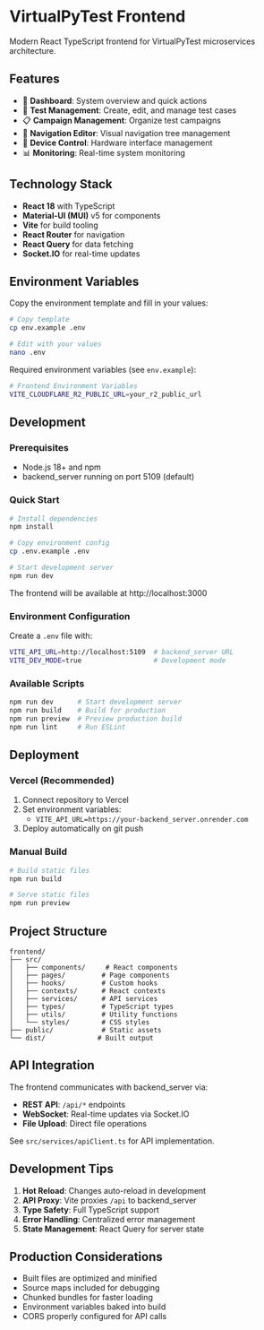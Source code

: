 # VirtualPyTest Frontend

Modern React TypeScript frontend for VirtualPyTest microservices architecture.

## Features

- 🎯 **Dashboard**: System overview and quick actions
- 🧪 **Test Management**: Create, edit, and manage test cases
- 📋 **Campaign Management**: Organize test campaigns
- 🌳 **Navigation Editor**: Visual navigation tree management
- 🔧 **Device Control**: Hardware interface management
- 📊 **Monitoring**: Real-time system monitoring

## Technology Stack

- **React 18** with TypeScript
- **Material-UI (MUI)** v5 for components
- **Vite** for build tooling
- **React Router** for navigation
- **React Query** for data fetching
- **Socket.IO** for real-time updates

## Environment Variables

Copy the environment template and fill in your values:

```bash
# Copy template
cp env.example .env

# Edit with your values
nano .env
```

Required environment variables (see `env.example`):

```bash
# Frontend Environment Variables
VITE_CLOUDFLARE_R2_PUBLIC_URL=your_r2_public_url
```

## Development

### Prerequisites

- Node.js 18+ and npm
- backend_server running on port 5109 (default)

### Quick Start

```bash
# Install dependencies
npm install

# Copy environment config
cp .env.example .env

# Start development server
npm run dev
```

The frontend will be available at http://localhost:3000

### Environment Configuration

Create a `.env` file with:

```bash
VITE_API_URL=http://localhost:5109  # backend_server URL
VITE_DEV_MODE=true                  # Development mode
```

### Available Scripts

```bash
npm run dev      # Start development server
npm run build    # Build for production
npm run preview  # Preview production build
npm run lint     # Run ESLint
```

## Deployment

### Vercel (Recommended)

1. Connect repository to Vercel
2. Set environment variables:
   - `VITE_API_URL=https://your-backend_server.onrender.com`
3. Deploy automatically on git push

### Manual Build

```bash
# Build static files
npm run build

# Serve static files
npm run preview
```

## Project Structure

```
frontend/
├── src/
│   ├── components/     # React components
│   ├── pages/         # Page components
│   ├── hooks/         # Custom hooks
│   ├── contexts/      # React contexts
│   ├── services/      # API services
│   ├── types/         # TypeScript types
│   ├── utils/         # Utility functions
│   └── styles/        # CSS styles
├── public/            # Static assets
└── dist/             # Built output
```

## API Integration

The frontend communicates with backend_server via:

- **REST API**: `/api/*` endpoints
- **WebSocket**: Real-time updates via Socket.IO
- **File Upload**: Direct file operations

See `src/services/apiClient.ts` for API implementation.

## Development Tips

1. **Hot Reload**: Changes auto-reload in development
2. **API Proxy**: Vite proxies `/api` to backend_server
3. **Type Safety**: Full TypeScript support
4. **Error Handling**: Centralized error management
5. **State Management**: React Query for server state

## Production Considerations

- Built files are optimized and minified
- Source maps included for debugging
- Chunked bundles for faster loading
- Environment variables baked into build
- CORS properly configured for API calls 
